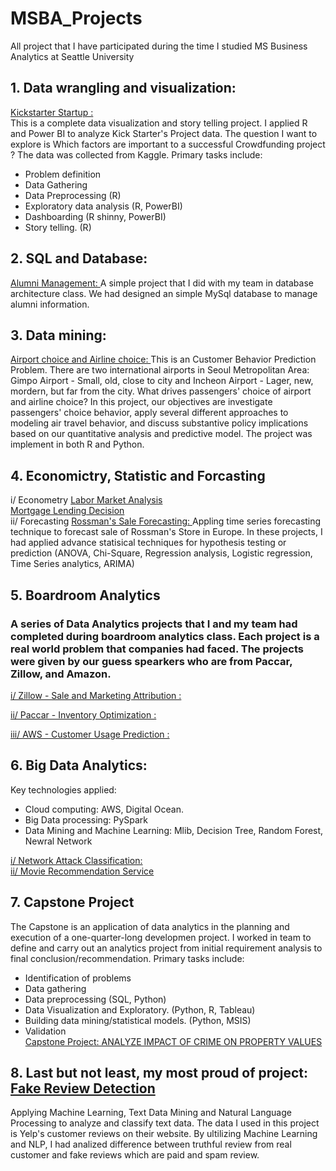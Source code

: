 # MSBA_Projects
All project that I have participated during the time I studied MS Business Analytics at Seattle University

## 1. Data wrangling and visualization: 
<a href="https://github.com/quochuy201/MSBA_Projects/tree/master/BUAN5210_DataVisualization_KickStarterStartup">Kickstarter Startup :</a> <br>
This is a complete data visualization and story telling project. I applied R and Power BI to analyze Kick Starter's Project data. The question I want to explore is Which factors are important to a successful Crowdfunding project ? The data was collected from Kaggle. Primary tasks include:
- Problem definition
- Data Gathering 
- Data Preprocessing (R)
- Exploratory data analysis (R, PowerBI)
- Dashboarding (R shinny, PowerBI)
- Story telling. (R)

## 2. SQL and Database:
<a href = "https://github.com/quochuy201/MSBA_Projects/tree/master/SERG53000_DatabaseArchitecture_AlumniManagement">Alumni Management: </a>
A simple project that I did with my team in database architecture class. We had designed an simple MySql database to manage alumni information.

## 3. Data mining:
<a href ="https://github.com/quochuy201/MSBA_Projects/tree/master/BUNAN5210%20AirportAirlineChoice">Airport choice and Airline choice: </a> This is an Customer Behavior Prediction Problem. There are two international airports in Seoul Metropolitan Area: Gimpo Airport - Small, old, close to city and Incheon Airport - Lager, new, mordern, but far from the city. What drives passengers' choice of airport and airline choice? In this project, our objectives are investigate passengers' choice behavior, apply several different approaches to modeling air travel behavior, and discuss substantive policy implications based on our quantitative analysis and predictive model. The project was implement in both R and Python.


## 4. Economictry, Statistic and Forcasting
i/ Econometry
<a href ="https://github.com/quochuy201/MSBA_Projects/tree/master/ECON5300_LaborMarketAnalysis">Labor Market Analysis</a>  <br>
<a href ="https://github.com/quochuy201/MSBA_Projects/tree/master/ECON5300_MortgageLendingDecision">Mortgage Lending Decision</a> <br>
ii/ Forecasting
<a href ="https://github.com/quochuy201/MSBA_Projects/tree/master/ECON5305_RossmanSaleForecasting">Rossman's Sale Forecasting: </a> Appling time series forecasting technique to forecast sale of Rossman's Store in Europe.
In these projects, I had applied advance statisical techniques for hypothesis testing or prediction (ANOVA, Chi-Square, Regression analysis, Logistic regression, Time Series analytics, ARIMA)


## 5. Boardroom Analytics
### A series of Data Analytics projects that I and my team had completed during boardroom analytics class. Each project is a real world problem that companies had faced. The projects were given by our guess spearkers who are from Paccar, Zillow, and Amazon.

<a href = "https://github.com/quochuy201/MSBA_Projects/tree/master/BoardroomAnalytics_Zillow_SaleAndMarketingAttribution">i/ Zillow - Sale and Marketing Attribution :</a> <br>

<a href = "https://github.com/quochuy201/MSBA_Projects/tree/master/BoardroomAnalytics_Paccar_InventoryOptimization">ii/ Paccar - Inventory Optimization :</a> <br>

<a href = "https://github.com/quochuy201/MSBA_Projects/tree/master/BoardroomAnalytics_AWS_CutomerUsagePrediction">iii/ AWS - Customer Usage Prediction :</a> <br>

## 6. Big Data Analytics:
Key technologies applied:
- Cloud computing: AWS, Digital Ocean.
- Big Data processing: PySpark
- Data Mining and Machine Learning: Mlib, Decision Tree, Random Forest, Newral Network

<a href = "https://github.com/quochuy201/MSBA_Projects/tree/master/IS5315%20Big%20Data%20Analytics/Final_KDDcup_NetworkAttackClassification">i/ Network Attack Classification:</a> <br>
<a href ="https://github.com/quochuy201/MSBA_Projects/tree/master/IS5315%20Big%20Data%20Analytics/Movie_Recommendation_Service">ii/ Movie Recommendation Service</a>

## 7. Capstone Project
The Capstone is an application of data analytics in the planning and execution of a one-quarter-long developmen project. I worked in team to define and carry out an analytics project from initial requirement analysis to final conclusion/recommendation. Primary tasks include: <br>
- Identification of problems
- Data gathering 
- Data preprocessing (SQL, Python)
- Data Visualization and Exploratory. (Python, R, Tableau)
- Building data mining/statistical models. (Python, MSIS)
- Validation
<br><a href ="https://github.com/quochuy201/MSBA_Projects/tree/master/CapstonProject">Capstone Project: ANALYZE IMPACT OF CRIME
ON PROPERTY VALUES</a>
## 8. Last but not least, my most proud of project: <a href ="https://github.com/quochuy201/MSBA_Projects/tree/master/FakeReview">Fake Review Detection</a>
Applying Machine Learning, Text Data Mining and Natural Language Processing to analyze and classify text data. The data I used in this project is Yelp's customer reviews on their website. By ultilizing Machine Learning and NLP, I had analized difference between truthful review from real customer and fake reviews which are paid and spam review.
